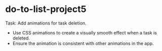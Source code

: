 # do-to-list-project5

Task: Add animations for task deletion.

- Use CSS animations to create a visually smooth effect when a task is deleted.
- Ensure the animation is consistent with other animations in the app.